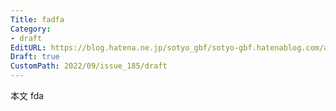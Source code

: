 ```yaml
---
Title: fadfa
Category:
- draft
EditURL: https://blog.hatena.ne.jp/sotyo_gbf/sotyo-gbf.hatenablog.com/atom/entry/4207112889923146402
Draft: true
CustomPath: 2022/09/issue_185/draft
---
```


本文
fda
